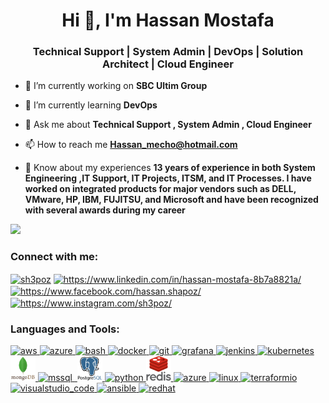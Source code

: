 <!--
**SH3POZ/SH3POZ** is a ✨ _special_ ✨ repository because its `README.md` (this file) appears on your GitHub profile.
Here are some ideas to get you started:
- 🔭 I’m currently working on ...
- 🌱 I’m currently learning ...
- 👯 I’m looking to collaborate on ...
- 🤔 I’m looking for help with ...
- 💬 Ask me about ...
- 📫 How to reach me: ...
- 😄 Pronouns: ...
- ⚡ Fun fact: ...
-->
<h1 align="center">Hi 👋, I'm Hassan Mostafa</h1>
<h3 align="center">Technical Support | System Admin | DevOps | Solution Architect | Cloud Engineer</h3>

- 🔭 I’m currently working on **SBC Ultim Group**

- 🌱 I’m currently learning **DevOps**

- 💬 Ask me about **Technical Support , System Admin , Cloud Engineer**

- 📫 How to reach me **Hassan_mecho@hotmail.com**

- 📄 Know about my experiences **13 years of experience in both System Engineering ,IT Support, IT Projects, ITSM, and IT Processes. I have worked on integrated products for major vendors such as DELL, VMware, HP, IBM, FUJITSU, and Microsoft and have been recognized with several awards during my career**

<img src="https://github.com/SH3POZ/SH3POZ/blob/main/profile-img.gif" align="down" width="50%"/>

<h3 align="left">Connect with me:</h3>
<p align="left">
<a href="https://twitter.com/sh3poz" target="blank"><img align="center" src="https://raw.githubusercontent.com/rahuldkjain/github-profile-readme-generator/master/src/images/icons/Social/twitter.svg" alt="sh3poz" height="30" width="40" /></a>
<a href="https://www.linkedin.com/in/hassan-mostafa-8b7a8821a/" target="blank"><img align="center" src="https://raw.githubusercontent.com/rahuldkjain/github-profile-readme-generator/master/src/images/icons/Social/linked-in-alt.svg" alt="https://www.linkedin.com/in/hassan-mostafa-8b7a8821a/" height="30" width="40" /></a>
<a href="https://www.facebook.com/hassan.shapoz/" target="blank"><img align="center" src="https://raw.githubusercontent.com/rahuldkjain/github-profile-readme-generator/master/src/images/icons/Social/facebook.svg" alt="https://www.facebook.com/hassan.shapoz/" height="30" width="40" /></a>
<a href="https://www.instagram.com/sh3poz/" target="blank"><img align="center" src="https://raw.githubusercontent.com/rahuldkjain/github-profile-readme-generator/master/src/images/icons/Social/instagram.svg" alt="https://www.instagram.com/sh3poz/" height="30" width="40" /></a>
</p>

<h3 align="left">Languages and Tools:</h3>
<p align="left"> <a href="https://aws.amazon.com" target="_blank" rel="noreferrer"> <img src="https://techstack-generator.vercel.app/aws-icon.svg" alt="aws" width="40" height="40"/> </a> <a href="https://azure.microsoft.com/en-in/" target="_blank" rel="noreferrer"> <img src="https://www.vectorlogo.zone/logos/microsoft_azure/microsoft_azure-icon.svg" alt="azure" width="40" height="40"/> </a> <a href="https://www.gnu.org/software/bash/" target="_blank" rel="noreferrer"> <img src="https://www.vectorlogo.zone/logos/gnu_bash/gnu_bash-icon.svg" alt="bash" width="40" height="40"/> </a> <a href="https://www.docker.com/" target="_blank" rel="noreferrer"> <img src="https://techstack-generator.vercel.app/docker-icon.svg" alt="docker" width="40" height="40"/> </a> <a href="https://git-scm.com/" target="_blank" rel="noreferrer"> <img src="https://www.vectorlogo.zone/logos/git-scm/git-scm-icon.svg" alt="git" width="40" height="40"/> </a> <a href="https://grafana.com" target="_blank" rel="noreferrer"> <img src="https://www.vectorlogo.zone/logos/grafana/grafana-icon.svg" alt="grafana" width="40" height="40"/> </a> <a href="https://www.jenkins.io" target="_blank" rel="noreferrer"> <img src="https://www.vectorlogo.zone/logos/jenkins/jenkins-icon.svg" alt="jenkins" width="40" height="40"/> </a> <a href="https://kubernetes.io" target="_blank" rel="noreferrer"> <img src="https://techstack-generator.vercel.app/kubernetes-icon.svg" alt="kubernetes" width="40" height="40"/> </a>  </a> <a href="https://www.mongodb.com/" target="_blank" rel="noreferrer"> <img src="https://raw.githubusercontent.com/devicons/devicon/master/icons/mongodb/mongodb-original-wordmark.svg" alt="mongodb" width="40" height="40"/> </a> <a href="https://www.microsoft.com/en-us/sql-server" target="_blank" rel="noreferrer"> <img src="https://techstack-generator.vercel.app/mysql-icon.svg" alt="mssql" width="40" height="40"/> </a> <a href="https://www.mysql.com/" target="_blank" rel="noreferrer"> <img href="https://www.postgresql.org" target="_blank" rel="noreferrer"> <img src="https://raw.githubusercontent.com/devicons/devicon/master/icons/postgresql/postgresql-original-wordmark.svg" alt="postgresql" width="40" height="40"/> </a> <a href="https://www.python.org" target="_blank" rel="noreferrer"> <img src="https://techstack-generator.vercel.app/python-icon.svg" alt="python" width="40" height="40"/> </a> <a href="https://redis.io" target="_blank" rel="noreferrer"> <img src="https://raw.githubusercontent.com/devicons/devicon/master/icons/redis/redis-original-wordmark.svg" alt="redis" width="40" height="40"/> </a> 
<a href="https://github.com/en-in/" target="_blank" rel="noreferrer"> <img 
src="https://techstack-generator.vercel.app/github-icon.svg" alt="azure" width="40" height="40"/> </a> <a href="https://www.linux.com//en-in/" target="_blank" rel="noreferrer"> <img 
src="https://www.vectorlogo.zone/logos/linux/linux-icon.svg" alt="linux" width="40" height="40"/> </a> 
<a href="https://www.terraform.io/en-in/" target="_blank" rel="noreferrer"> <img 
src="https://www.vectorlogo.zone/logos/terraformio/terraformio-icon.svg" alt="terraformio" width="40" height="40"/> </a> 
<a href="https://code.visualstudio.com/" target="_blank" rel="noreferrer"> <img 
src="https://www.vectorlogo.zone/logos/visualstudio_code/visualstudio_code-icon.svg" alt="visualstudio_code" width="40" height="40"/> </a> 
<a href="https://www.ansible.com/" target="_blank" rel="noreferrer"> <img 
src="https://www.vectorlogo.zone/logos/ansible/ansible-icon.svg" alt="ansible" width="40" height="40"/> </a> 
<a href="https://www.redhat.com/en" target="_blank" rel="noreferrer"> <img 
src="https://www.vectorlogo.zone/logos/redhat/redhat-icon.svg" alt="redhat" width="40" height="40"/> </a>




